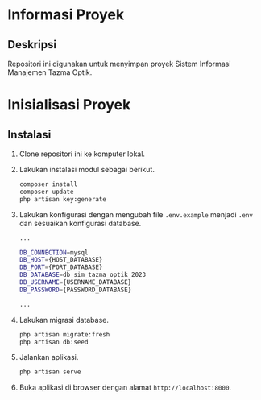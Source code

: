 # Informasi Proyek

## Deskripsi
Repositori ini digunakan untuk menyimpan proyek Sistem Informasi Manajemen Tazma Optik.

# Inisialisasi Proyek

## Instalasi
1. Clone repositori ini ke komputer lokal.
2. Lakukan instalasi modul sebagai berikut.
    ```bash
    composer install
    composer update
    php artisan key:generate
    ```
3. Lakukan konfigurasi dengan mengubah file `.env.example` menjadi `.env` dan sesuaikan konfigurasi database.
    ```bash
    ...

    DB_CONNECTION=mysql
    DB_HOST={HOST_DATABASE}
    DB_PORT={PORT_DATABASE}
    DB_DATABASE=db_sim_tazma_optik_2023
    DB_USERNAME={USERNAME_DATABASE}
    DB_PASSWORD={PASSWORD_DATABASE}

    ...
    ```

4. Lakukan migrasi database.
    ```bash
    php artisan migrate:fresh
    php artisan db:seed
    ```
5. Jalankan aplikasi.
    ```bash
    php artisan serve
    ```
6. Buka aplikasi di browser dengan alamat `http://localhost:8000`.
